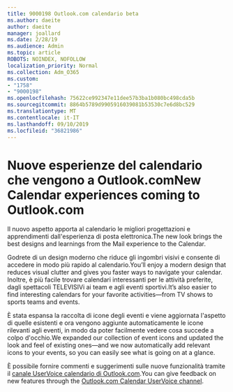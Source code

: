```yaml
---
title: 9000198 Outlook.com calendario beta
ms.author: daeite
author: daeite
manager: joallard
ms.date: 2/28/19
ms.audience: Admin
ms.topic: article
ROBOTS: NOINDEX, NOFOLLOW
localization_priority: Normal
ms.collection: Adm_O365
ms.custom:
- "1758"
- "9000198"
ms.openlocfilehash: 75622ce992347e11dee57b3ba1b080bc498cda5b
ms.sourcegitcommit: 8864b5789d9905916039081b53530c7e6d8bc529
ms.translationtype: MT
ms.contentlocale: it-IT
ms.lasthandoff: 09/10/2019
ms.locfileid: "36821986"
---
```

# <a name="new-calendar-experiences-coming-to-outlookcom"></a><span data-ttu-id="365b2-102">Nuove esperienze del calendario che vengono a Outlook.com</span><span class="sxs-lookup"><span data-stu-id="365b2-102">New Calendar experiences coming to Outlook.com</span></span>

<span data-ttu-id="365b2-103">Il nuovo aspetto apporta al calendario le migliori progettazioni e apprendimenti dall'esperienza di posta elettronica.</span><span class="sxs-lookup"><span data-stu-id="365b2-103">The new look brings the best designs and learnings from the Mail experience to the Calendar.</span></span>

<span data-ttu-id="365b2-104">Godrete di un design moderno che riduce gli ingombri visivi e consente di accedere in modo più rapido al calendario.</span><span class="sxs-lookup"><span data-stu-id="365b2-104">You’ll enjoy a modern design that reduces visual clutter and gives you faster ways to navigate your calendar.</span></span> <span data-ttu-id="365b2-105">Inoltre, è più facile trovare calendari interessanti per le attività preferite, dagli spettacoli TELEVISIVi ai team e agli eventi sportivi.</span><span class="sxs-lookup"><span data-stu-id="365b2-105">It’s also easier to find interesting calendars for your favorite activities—from TV shows to sports teams and events.</span></span>

<span data-ttu-id="365b2-106">È stata espansa la raccolta di icone degli eventi e viene aggiornata l'aspetto di quelle esistenti e ora vengono aggiunte automaticamente le icone rilevanti agli eventi, in modo da poter facilmente vedere cosa succede a colpo d'occhio.</span><span class="sxs-lookup"><span data-stu-id="365b2-106">We expanded our collection of event icons and updated the look and feel of existing ones—and we now automatically add relevant icons to your events, so you can easily see what is going on at a glance.</span></span>

<span data-ttu-id="365b2-107">È possibile fornire commenti e suggerimenti sulle nuove funzionalità tramite il [canale UserVoice calendario di Outlook.com](https://go.microsoft.com/fwlink/?linkid=2103075).</span><span class="sxs-lookup"><span data-stu-id="365b2-107">You can give feedback on new features through the [Outlook.com Calendar UserVoice channel](https://go.microsoft.com/fwlink/?linkid=2103075).</span></span>